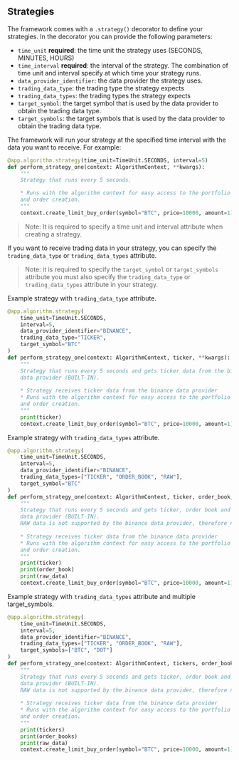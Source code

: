 ## Strategies 
The framework comes with a `.strategy()` decorator to define your strategies.
In the decorator you can provide the following parameters:

* `time_unit` **required**: the time unit the strategy uses (SECONDS, MINUTES, HOURS)
* `time_interval` **required**: the interval of the strategy. The combination of time unit and interval specify at which time your strategy runs.
* `data_provider_identifier`: the data provider the strategy uses.
* `trading_data_type`: the trading type the strategy expects
* `trading_data_types`: the trading types the strategy expects
* `target_symbol`: the target symbol that is used by the data provider to obtain the trading data type.
* `target_symbols`: the target symbols that is used by the data provider to obtain the trading data type.

The framework will run your strategy at the specified time interval with the data you want to receive. 
For example:

```python
@app.algorithm.strategy(time_unit=TimeUnit.SECONDS, interval=5)
def perform_strategy_one(context: AlgorithmContext, **kwargs):
    """
    Strategy that runs every 5 seconds. 

    * Runs with the algorithm context for easy access to the portfolio 
    and order creation.
    """
    context.create_limit_buy_order(symbol="BTC", price=10000, amount=1)
```

> Note: It is required to specify a time unit and interval attribute when creating a strategy. 

If you want to receive trading data in your strategy, you can specify the `trading_data_type` or `trading_data_types` 
attribute. 

> Note: it is required to specify the `target_symbol` or `target_symbols` attribute you must also specify 
> the `trading_data_type` or `trading_data_types` attribute in your strategy.

Example strategy with `trading_data_type` attribute.

```python
@app.algorithm.strategy(
    time_unit=TimeUnit.SECONDS,
    interval=5,
    data_provider_identifier="BINANCE",
    trading_data_type="TICKER",
    target_symbol="BTC"
)
def perform_strategy_one(context: AlgorithmContext, ticker, **kwargs):
    """
    Strategy that runs every 5 seconds and gets ticker data from the binance 
    data provider (BUILT-IN).
    
    * Strategy receives ticker data from the binance data provider
    * Runs with the algorithm context for easy access to the portfolio 
    and order creation.
    """
    print(ticker)
    context.create_limit_buy_order(symbol="BTC", price=10000, amount=1)
```

Example strategy with `trading_data_types` attribute.

```python
@app.algorithm.strategy(
    time_unit=TimeUnit.SECONDS,
    interval=5,
    data_provider_identifier="BINANCE",
    trading_data_types=["TICKER", "ORDER_BOOK", "RAW"],
    target_symbol="BTC"
)
def perform_strategy_one(context: AlgorithmContext, ticker, order_book, raw_data, **kwargs):
    """
    Strategy that runs every 5 seconds and gets ticker, order book and raw data from the binance 
    data provider (BUILT-IN).
    RAW data is not supported by the binance data provider, therefore none is returned.
    
    * Strategy receives ticker data from the binance data provider
    * Runs with the algorithm context for easy access to the portfolio 
    and order creation.
    """
    print(ticker)
    print(order_book)
    print(raw_data)
    context.create_limit_buy_order(symbol="BTC", price=10000, amount=1)
```

Example strategy with `trading_data_types` attribute and multiple target_symbols.


```python
@app.algorithm.strategy(
    time_unit=TimeUnit.SECONDS,
    interval=5,
    data_provider_identifier="BINANCE",
    trading_data_types=["TICKER", "ORDER_BOOK", "RAW"],
    target_symbols=["BTC", "DOT"]
)
def perform_strategy_one(context: AlgorithmContext, tickers, order_books, raw_data, **kwargs):
    """
    Strategy that runs every 5 seconds and gets ticker, order book and raw data from the binance 
    data provider (BUILT-IN).
    RAW data is not supported by the binance data provider, therefore none is returned.
    
    * Strategy receives ticker data from the binance data provider
    * Runs with the algorithm context for easy access to the portfolio 
    and order creation.
    """
    print(tickers)
    print(order_books)
    print(raw_data)
    context.create_limit_buy_order(symbol="BTC", price=10000, amount=1)
```